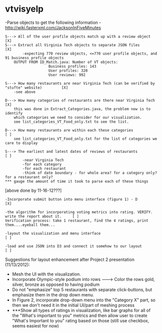 vtvisyelp
=========
-Parse objects to get the following information - http://wiki.fasterxml.com/JacksonInFiveMinutes

    S---> All of the user profile objects match up with a review object                             [X]           
    S---> Extract all Virginia Tech objects to separate JSON files                                  [X]
		    -expecting 770 review objects, <=770 user profile objects, and 91 business profile objects
		OUTPUT FROM ID_Match.java: Number of VT objects:
						Business profiles: 143
						User profiles: 320
						User reviews: 992

	S---> How many restaurants are near Virginia Tech (can be verified by "stufte" website)         [X]
		-see above			

	D---> How many categories of restaurants are there near Virginia Tech                           [X]
		this was done in Extract_Categories.java, the problem now is to identify 
		which categories we need to consider for our visualization.
		see list_categories_VT_Food_only.txt to see the list. 

 	D---> How many restaurants are within each these categories										[ ]
		see list_categories_VT_Food_only.txt for the list of categories we care to display

	S---> The earliest and latest dates of reviews of restaurants                                   [ ]
			-near Virginia Tech
			-for each category
			-for each restaurant
			-think of date boundary - for whole area? for a category only? for a restaurant only?
	*** gauge the amount of time it took to parse each of these things

[above done by 11-16-12???]

    -Incorporate submit button into menu interface (figure 1) - D                                       [X]

    -the algorithm for incorporating voting metrics into rating. VERIFY. write the report about it.     [ ]
  	Verification process: take 1 restaurant, find the 4 ratings, print them....eyeball them...

    -layout the visualization and menu interface                                                        [ ]

    -load and use JSON into D3 and connect it somehow to our layout                                     [ ]


Suggestions for layout enhancement after Project 2 presentation (11/13/2012):
- Mesh the UI with the visualization.
- Incorporate Olympic-style podium into rows ---> Color the rows gold, silver, bronze as opposed to having podium
- Do not "emphasize" top 5 restaurants with separate click-buttons, but emphasize them in the drop down menu.
- In Figure 2, incorporate drop-down menu into the "Category X" part, so then we don't need it in the initial UI/part of meshing process
- ***Show all types of ratings in visualization, like bar graphs for all of the "What's important to you" metrics
	and then allow user to create "What's Important to you" rating based on those (still use checkbox, seems easiest for now)





